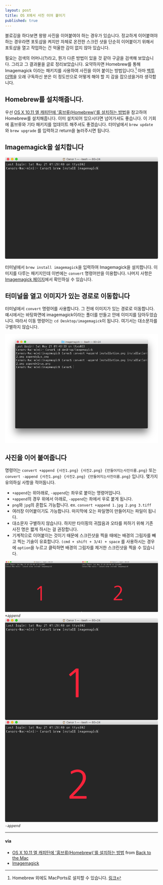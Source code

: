 ```yaml
---
layout: post
title: OS X에서 사진 이어 붙이기
published: true
---
```

블로깅을 하다보면 왕왕 사진을 이어붙여야 하는 경우가 있습니다. 정교하게 이어붙여야 하는 경우라면 포토샵을 켜지만 자체로 온전한 스크린 샷을 단순히 이어붙이기 위해서 포토샵을 열고 작업하는 건 억울한 감이 없지 않아 있습니다.

필요는 검색의 어머니(?)라고, 뭔가 다른 방법이 있을 것 같아 구글을 검색해 보았습니다. 그리고 그 결과물을 글로 정리보았습니다. 요약하자면 Homebrew를 통해 Imagemagick 이라는 패키지를 사용하여 사진을 이어 붙이는 방법입니다.[^1] 아마 [백투더맥](http://macnews.tistory.com/)을 오래 구독하신 분은 이 정도만으로 어떻게 해야 할 지 감을 잡으셨을거라 생각합니다.

[^1]: Homebrew 외에도 MacPorts로 설치할 수 있습니다. [링크](http://www.imagemagick.org/script/binary-releases.php)

## Homebrew를 설치해줍니다.

우선 [OS X 10.11 엘 캐피탄에 '홈브류(Homebrew)'를 설치하는 방법](http://macnews.tistory.com/3728)을 참고하여 Homebrew를 설치해줍니다. 이미 설치되어 있으시다면 넘어가셔도 좋습니다. 이 기회에 홈브류와 기타 패키지를 업데이트 해주셔도 좋겠습니다. 터미널에서 `brew update` 와 `brew upgrade` 를 입력하고 return을 눌러주시면 됩니다.

## Imagemagick을 설치합니다

![installation](/Resources/2016-05-21/installation.png)

터미널에서 `brew install imagemagick`을 입력하여 Imagemagick을 설치합니다. 이미지를 다루는 패키지인데 이번에는 `convert` 명령어만을 이용합니다. 나머지 사항은 [Imagemagick 페이지](http://www.imagemagick.org/script/index.php)에서 확인하실 수 있습니다. 

## 터미널을 열고 이미지가 있는 경로로 이동합니다

터미널에서 `convert` 명령어를 사용합니다. 그 전에 이미지가 있는 경로로 이동합니다. 예시에서는 바탕화면에 imagemagick이라는 폴더를 만들고 안에 이미지를 담아두었습니다. 따라서 이동 명령어는 `cd Desktop/imagemagick`이 됩니다. 여기서는 대소문자를 구별하지 않습니다.

![](/Resources/2016-05-21/conversion.png)

## 사진을 이어 붙여줍니다

명령어는 `convert +append {사진1.png} {사진2.png} {만들어지는사진이름.png}` 또는 `convert -append {사진1.png} {사진2.png} {만들어지는사진이름.png}` 입니다. 몇가지 유의하실 사항을 적어둡니다.

- `+append`는 위아래로, `-append`는 좌우로 붙이는 명령어업니다.
- `+append`의 경우 위에서 아래로, `-append`는 좌에서 우로 붙게 됩니다.
- `png`와 `jpg`의 혼합도 가능합니다. ex. `convert +append 1.jpg 2.png 3.tiff`
- 여러장 이어붙이기도 가능합니다. 마지막에 오는 파일명이 만들어지는 파일이 됩니다.
- 대소문자 구별하지 않습니다. 하지만 타이핑의 귀찮음과 오타를 피하기 위해 기존 사진 명은 짧게 하시는 걸 권장합니다.
- 기계적으로 이어붙이는 것이기 때문에 스크린샷을 찍을 때에는 배경의 그림자를 빼고 찍는 기술이 유효합니다. `(cmd + shift + 3/4) + space` 를 사용하시는 경우에 `option`을 누르고 클릭하면 배경의 그림자를 제거한 스크린샷을 찍을 수 있습니다.

![appendplus](/Resources/2016-05-21/appendplus.png)*`+append`*![appendminus](/Resources/2016-05-21/appendminus.png)*`-append`*

- - -

#### via

- [OS X 10.11 엘 캐피탄에 '홈브류(Homebrew)'를 설치하는 방법](http://macnews.tistory.com/3728) from [Back to the Mac](http://macnews.tistory.com)
- [Imagemagick](http://www.imagemagick.org/script/index.php)